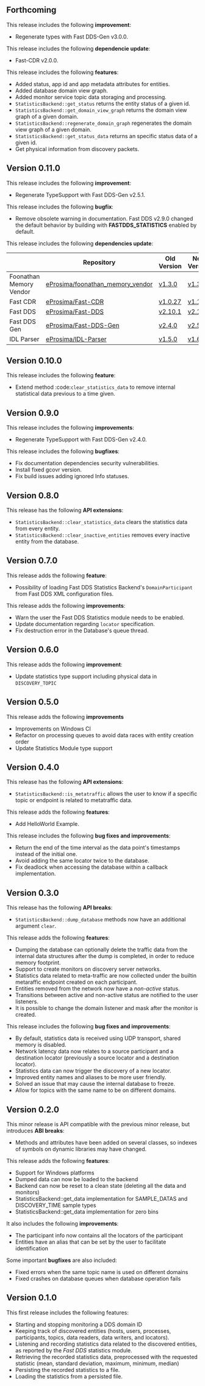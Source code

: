 Forthcoming
-----------

This release includes the following **improvement**:

* Regenerate types with Fast DDS-Gen v3.0.0.

This release includes the following **dependencie update**:

* Fast-CDR v2.0.0.

This release includes the following **features**:
* Added status, app id and app metadata attributes for entities.
* Added database domain view graph.
* Added monitor service topic data storaging and processing.
* `StatisticsBackend::get_status` returns the entity status of a given id.
* `StatisticsBackend::get_domain_view_graph` returns the domain view graph of a given domain.
* `StatisticsBackend::regenerate_domain_graph` regenerates the domain view graph of a given domain.
* `StatisticsBackend::get_status_data` returns an specific status data of a given id.
* Get physical information from discovery packets.

Version 0.11.0
--------------

This release includes the following **improvement**:

* Regenerate TypeSupport with Fast DDS-Gen v2.5.1.

This release includes the following **bugfix**:

* Remove obsolete warning in documentation. Fast DDS v2.9.0 changed the default behavior by building with **FASTDDS_STATISTICS** enabled by default.

This release includes the following **dependencies update**:

|  | Repository | Old Version | New Version |
|---|---|---|---|
| Foonathan Memory Vendor | [eProsima/foonathan_memory_vendor](https://github.com/eProsima/foonathan_memory_vendor) | [v1.3.0](https://github.com/eProsima/foonathan_memory_vendor/releases/tag/v1.3.0) | [v1.3.1](https://github.com/eProsima/foonathan_memory_vendor/releases/tag/v1.3.1) |
| Fast CDR | [eProsima/Fast-CDR](https://github.com/eProsima/Fast-CDR) | [v1.0.27](https://github.com/eProsima/Fast-CDR/releases/tag/v1.0.27) | [v1.1.0](https://github.com/eProsima/Fast-CDR/releases/tag/v1.1.0) |
| Fast DDS | [eProsima/Fast-DDS](https://github.com/eProsima/Fast-DDS) | [v2.10.1](https://github.com/eProsima/Fast-DDS/releases/tag/v2.10.1) | [v2.11.0](https://github.com/eProsima/Fast-DDS/releases/tag/v2.11.0) |
| Fast DDS Gen | [eProsima/Fast-DDS-Gen](https://github.com/eProsima/Fast-DDS-Gen) | [v2.4.0](https://github.com/eProsima/Fast-DDS-Gen/releases/tag/v2.4.0) | [v2.5.1](https://github.com/eProsima/Fast-DDS-Gen/releases/tag/v2.5.1) |
| IDL Parser | [eProsima/IDL-Parser](https://github.com/eProsima/IDL-Parser) | [v1.5.0](https://github.com/eProsima/IDL-Parser/releases/tag/v1.5.0) | [v1.6.0](https://github.com/eProsima/IDL-Parser/releases/tag/v1.6.0) |

Version 0.10.0
--------------

This release includes the following **feature**:

* Extend method :code:`clear_statistics_data` to remove internal statistical data previous to a time given.

Version 0.9.0
-------------

This release includes the following **improvements**:

* Regenerate TypeSupport with Fast DDS-Gen v2.4.0.

This release includes the following **bugfixes**:

* Fix documentation dependencies security vulnerabilities.
* Install fixed gcovr version.
* Fix build issues adding ignored Info statuses.

Version 0.8.0
-------------

This release has the following **API extensions**:

* `StatisticsBackend::clear_statistics_data` clears the statistics data from every entity.
* `StatisticsBackend::clear_inactive_entities` removes every inactive entity from the database.

Version 0.7.0
-------------

This release adds the following **feature**:

* Possibility of loading Fast DDS Statistics Backend's `DomainParticipant` from Fast DDS XML configuration files.

This release adds the following **improvements**:

* Warn the user the Fast DDS Statistics module needs to be enabled.
* Update documentation regarding `locator` specification.
* Fix destruction error in the Database's queue thread.

Version 0.6.0
-------------

This release adds the following **improvement**:

* Update statistics type support including physical data in `DISCOVERY_TOPIC`

Version 0.5.0
-------------

This release adds the following **improvements**

* Improvements on Windows CI
* Refactor on processing queues to avoid data races with entity creation order
* Update Statistics Module type support

Version 0.4.0
-------------

This release has the following **API extensions**:

* `StatisticsBackend::is_metatraffic` allows the user to know if a specific topic or endpoint is related to metatraffic data.

This release adds the following **features**:

* Add HelloWorld Example.

This release includes the following **bug fixes and improvements**:

* Return the end of the time interval as the data point's timestamps instead of the initial one.
* Avoid adding the same locator twice to the database.
* Fix deadlock when accessing the database within a callback implementation.

Version 0.3.0
-------------

This release has the following **API breaks**:

* `StatisticsBackend::dump_database` methods now have an additional argument `clear`.

This release adds the following **features**:

* Dumping the database can optionally delete the traffic data from the internal data structures
  after the dump is completed, in order to reduce memory footprint.
* Support to create monitors on discovery server networks.
* Statistics data related to meta-traffic are now collected under the builtin metaraffic endpoint
  created on each participant.
* Entities removed from the network now have a *non-active* status.
* Transitions between active and non-active status are notified to the user listeners.
* It is possible to change the domain listener and mask after the monitor is created.

This release includes the following **bug fixes and improvements**:

* By default, statistics data is received using UDP transport, shared memory is disabled.
* Network latency data now relates to a source participant and a destination locator
  (previously a source locator and a destination locator).
* Statistics data can now trigger the discovery of a new locator.
* Improved entity names and aliases to be more user friendly.
* Solved an issue that may cause the internal database to freeze.
* Allow for topics with the same name to be on different domains.

Version 0.2.0
-------------

This minor release is API compatible with the previous minor release, but introduces **ABI breaks**:

* Methods and attributes have been added on several classes, so indexes of
  symbols on dynamic libraries may have changed.

This release adds the following **features**:

* Support for Windows platforms
* Dumped data can now be loaded to the backend
* Backend can now be reset to a clean state (deleting all the data and monitors)
* StatisticsBackend::get_data implementation for SAMPLE_DATAS and DISCOVERY_TIME sample types
* StatisticsBackend::get_data implementation for zero bins

It also includes the following **improvements**:

* The participant info now contains all the locators of the participant
* Entities have an alias that can be set by the user to facilitate identification

Some important **bugfixes** are also included:

* Fixed errors when the same topic name is used on different domains
* Fixed crashes on database queues when database operation fails

Version 0.1.0
-------------

This first release includes the following features:

* Starting and stopping monitoring a DDS domain ID
* Keeping track of discovered entities (hosts, users, processes, participants,
  topics, data readers, data writers, and locators).
* Listening and recording statistics data related to the discovered entities,
  as reported by the *Fast DDS* statistics module.
* Retrieving the recorded statistics data, preprocessed with the requested statistic
  (mean, standard deviation, maximum, minimum, median)
* Persisting the recorded statistics to a file.
* Loading the statistics from a persisted file.

